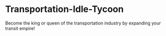 # Transportation-Idle-Tycoon
 Become the king or queen of the transportation industry by expanding your transit empire! 
